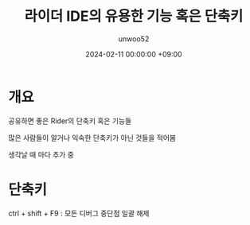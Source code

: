 ﻿---
title: 라이더 IDE의 유용한 기능 혹은 단축키
author: unwoo52
date: 2024-02-11 00:00:00 +09:00
categories: [Unity]
tags: [Unity, Rider, IDE, Shortcut]
---

# 개요

공유하면 좋은 Rider의 단축키 혹은 기능들

많은 사람들이 알거나 익숙한 단축키가 아닌 것들을 적어봄

생각날 때 마다 추가 중


# 단축키

ctrl + shift + F9 : 모든 디버그 중단점 일괄 해제
